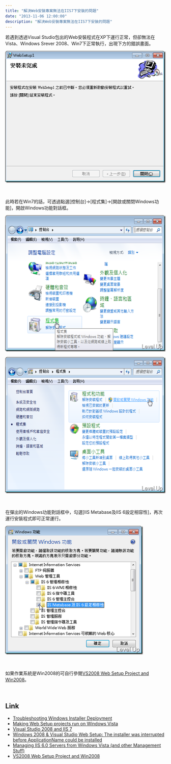 ```yaml
---
title: "解決Web安裝專案無法在IIS7下安裝的問題"
date: "2013-11-06 12:00:00"
description: "解決Web安裝專案無法在IIS7下安裝的問題"
---
```


<p>若遇到透過Visual Studio包出的Web安裝程式在XP下運行正常，但卻無法在Vista、Windows Srever 2008、Win7下正常執行，出現下方的錯誤畫面。</p>  <p><img style="border-bottom: 0px; border-left: 0px; display: inline; border-top: 0px; border-right: 0px" title="image" border="0" alt="image" src="\images\posts\50ea14c4-3f55-41e8-a568-3a4a0aee86ff\image_thumb.png" width="507" height="414" /></a> </p>  <p> </p>  <p>此時若在Win7的話，可透過點選[控制台]→[程式集]→[開啟或關閉Windows功能]，開啟Windows功能對話框。</p>  <p><a href="http://files.dotblogs.com.tw/larrynung/1006/2559f707b3ad_1461C/image_6.png"><img style="border-bottom: 0px; border-left: 0px; display: inline; border-top: 0px; border-right: 0px" title="image" border="0" alt="image" src="\images\posts\50ea14c4-3f55-41e8-a568-3a4a0aee86ff\image_thumb_2.png" width="565" height="428" /></a> </p>  <p><a href="http://files.dotblogs.com.tw/larrynung/1006/2559f707b3ad_1461C/image_8.png"><img style="border-bottom: 0px; border-left: 0px; display: inline; border-top: 0px; border-right: 0px" title="image" border="0" alt="image" src="\images\posts\50ea14c4-3f55-41e8-a568-3a4a0aee86ff\image_thumb_3.png" width="565" height="428" /></a> </p>  <p> </p>  <p>在彈出的Windows功能對話框中，勾選[IIS Metabase及IIS 6設定相容性]，再次運行安裝程式即可正常運行。</p>  <p><a href="http://files.dotblogs.com.tw/larrynung/1006/2559f707b3ad_1461C/image_10.png"><img style="border-bottom: 0px; border-left: 0px; display: inline; border-top: 0px; border-right: 0px" title="image" border="0" alt="image" src="\images\posts\50ea14c4-3f55-41e8-a568-3a4a0aee86ff\image_thumb_4.png" width="433" height="404" /></a> </p>  <p> </p>  <p>如果作業系統是Win2008的可自行參閱<a href="http://www.galcho.com/Blog/PermaLink.aspx?guid=a22cbe3d-333e-4b15-b61a-aa6675c8ec27" target="_blank">VS2008 Web Setup Project and Win2008</a>。</p>  <p> </p>  <h2>Link</h2>  <ul>   <li><a href="http://msdn.microsoft.com/en-us/library/kz0ke5xt(vs.80).aspx" target="_blank">Troubleshooting Windows Installer Deployment</a></li>    <li><a href="http://lvildosola.blogspot.com/2007/07/making-web-setup-projects-run-on.html" target="_blank">Making Web Setup projects run on Windows Vista</a></li>    <li><a href="http://blog.dragonsoft.us/2009/01/02/visual-studio-2008-and-iis-7/" target="_blank">Visual Studio 2008 and IIS 7</a></li>    <li><a href="http://www.nerdpad.com/asp-net/windows-2008-visual-studio-web-setup-the-installer-was-interrupted-before-applicationname-could-be-installed" target="_blank">Windows 2008 &amp; Visual Studio Web Setup: The installer was interrupted before ApplicationName could be installed</a></li>    <li><a href="http://blogs.iis.net/chrisad/archive/2007/01/03/managing-iis-6-0-servers-from-windows-vista-and-other-management-stuff.aspxhttp://blogs.iis.net/chrisad/archive/2007/01/03/managing-iis-6-0-servers-from-windows-vista-and-other-management-stuff.aspx" target="_blank">Managing IIS 6.0 Servers from Windows Vista (and other Management Stuff)</a></li>    <li><a href="http://www.galcho.com/Blog/PermaLink.aspx?guid=a22cbe3d-333e-4b15-b61a-aa6675c8ec27" target="_blank">VS2008 Web Setup Project and Win2008</li> </ul>
